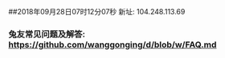 ##2018年09月28日07时12分07秒 新址: 104.248.113.69
### 兔友常见问题及解答: https://github.com/wanggonging/d/blob/w/FAQ.md
